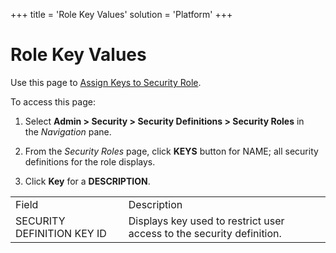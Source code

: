 +++
title = 'Role Key Values'
solution = 'Platform'
+++

# Role Key Values

<div class="use">

Use this page to [Assign Keys to Security
Role](../Use_Cases/Assign_Keys_to_Security_Role.htm).

</div>

To access this page:

1.  Select **Admin \> Security \> Security Definitions \> Security
    Roles** in the *Navigation* pane.

2.  From the *Security Roles* page, click **KEYS** button for NAME; all
    security definitions for the role displays.

3.  Click **Key** for a
    <span style="font-weight: bold;">DESCRIPTION</span>.

|                            |                                                                       |
| -------------------------- | --------------------------------------------------------------------- |
| Field                      | Description                                                           |
| SECURITY DEFINITION KEY ID | Displays key used to restrict user access to the security definition. |

